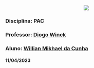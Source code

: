 <div align="center">
 <img src="https://user-images.githubusercontent.com/111321384/225424307-c1475755-8810-4fd3-aa1f-64c7f67c6f65.png" />
 </div>

### Disciplina: PAC 
### Professor: [Diogo Winck](https://www.linkedin.com/in/diogowinck/)
### Aluno: [Willian Mikhael da Cunha](https://www.linkedin.com/in/willianmikhael/)

#### 11/04/2023
